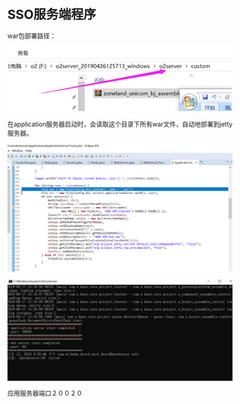 # SSO服务端程序

war包部署路径：

![](../../.gitbook/assets/image%20%2814%29.png)

在application服务器启动时，会读取这个目录下所有war文件，自动地部署到jetty服务器。 

![](../../.gitbook/assets/image%20%2829%29.png)

![](../../.gitbook/assets/image%20%2811%29.png)

应用服务器端口２００２０

